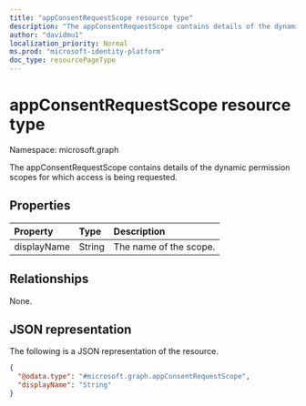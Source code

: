 ```yaml
---
title: "appConsentRequestScope resource type"
description: "The appConsentRequestScope contains details of the dynamic permission scopes for which access is being requested."
author: "davidmu1"
localization_priority: Normal
ms.prod: "microsoft-identity-platform"
doc_type: resourcePageType
---
```


# appConsentRequestScope resource type

Namespace: microsoft.graph

The appConsentRequestScope contains details of the dynamic permission scopes for which access is being requested.

## Properties

| Property | Type | Description |
|:---|:---|:---|
| displayName | String | The name of the scope. |

## Relationships

None.

## JSON representation

The following is a JSON representation of the resource.
<!-- {
  "blockType": "resource",
  "@odata.type": "microsoft.graph.appConsentRequestScope"
}
-->
``` json
{
  "@odata.type": "#microsoft.graph.appConsentRequestScope",
  "displayName": "String"
}
```